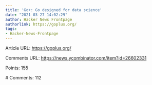 ```yaml
---
title: 'Go+: Go designed for data science'
date: "2021-03-27 14:02:29"
author: Hacker News Frontpage
authorlink: https://goplus.org/
tags:
- Hacker-News-Frontpage
---
```


<p>Article URL: <a href="https://goplus.org/">https://goplus.org/</a></p>
<p>Comments URL: <a href="https://news.ycombinator.com/item?id=26602331">https://news.ycombinator.com/item?id=26602331</a></p>
<p>Points: 155</p>
<p># Comments: 112</p>
